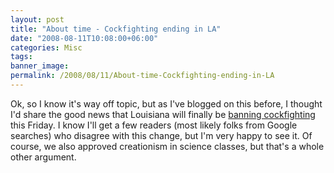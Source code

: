 ```yaml
---
layout: post
title: "About time - Cockfighting ending in LA"
date: "2008-08-11T10:08:00+06:00"
categories: Misc 
tags: 
banner_image: 
permalink: /2008/08/11/About-time-Cockfighting-ending-in-LA
---
```


Ok, so I know it's way off topic, but as I've blogged on this before, I thought I'd share the good news that Louisiana will finally be <a href="http://www.katc.com/Global/story.asp?S=8818906&Call=Email&Format=HTML">banning cockfighting</a> this Friday. I know I'll get a few readers (most likely folks from Google searches) who disagree with this change, but I'm very happy to see it. Of course, we also approved creationism in science classes, but that's a whole other argument.